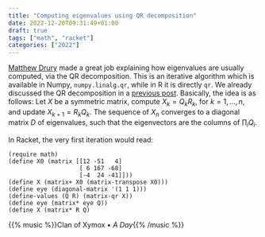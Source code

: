```yaml
---
title: "Computing eigenvalues using QR decomposition"
date: 2022-12-20T09:31:49+01:00
draft: true
tags: ["math", "racket"]
categories: ["2022"]
---
```


[Matthew Drury][] made a great job explaining how eigenvalues are usually computed, via the QR decomposition. This is an iterative algorithm which is available in Numpy, `numpy.linalg.qr`, while in R it is directly `qr`. We already discussed the QR decomposition in a [previous post][]. Basically, the idea is as follows: Let $X$ be a symmetric matrix, compute $X_k = Q_kR_k$, for $k=1,\dots,n$, and update $X_{k+1}=R_kQ_k$. The sequence of $X_n$ converges to a diagonal matrix $D$ of eigenvalues, such that the eigenvectors are the columns of $\prod_i Q_i$.

In Racket, the very first iteration would read:

```racket
(require math)
(define X0 (matrix [[12 -51   4]
                    [ 6 167 -68]
                    [-4  24 -41]]))
(define X (matrix+ X0 (matrix-transpose X0)))
(define eye (diagonal-matrix '(1 1 1)))
(define-values (Q R) (matrix-qr X))
(define eye (matrix* eye Q))
(define X (matrix* R Q)
```

{{% music %}}Clan of Xymox • _A Day_{{% /music %}}

[matthew drury]: https://madrury.github.io/jekyll/update/statistics/2017/10/04/qr-algorithm.html
[previous post]: /post/lisp-qr-regression/
[rosetta]: https://rosettacode.org/wiki/QR_decomposition#Racket
[3x3 matrices]: https://scicomp.stackexchange.com/questions/33410/fast-and-accurate-eigenvalue-computation-for-3x3-posdef-matrices
